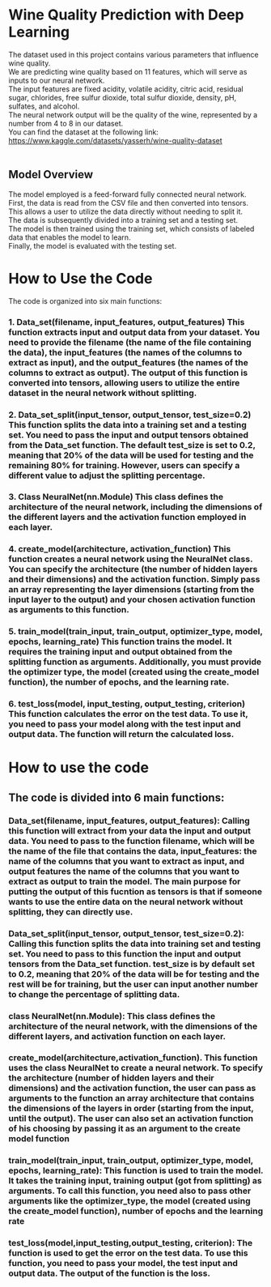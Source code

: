 # Wine Quality Prediction with Deep Learning 
The dataset used in this project contains various parameters that influence wine quality.<br>
We are predicting wine quality based on 11 features, which will serve as inputs to our neural network.<br>
The input features are fixed acidity, volatile acidity, citric acid, residual sugar, chlorides, free sulfur dioxide, total sulfur dioxide, density, pH, sulfates, and alcohol. <br>
The neural network output will be the quality of the wine, represented by a number from 4 to 8 in our dataset. <br>
You can find the dataset at the following link: https://www.kaggle.com/datasets/yasserh/wine-quality-dataset <br>
<br>

## Model Overview
The model employed is a feed-forward fully connected neural network. <br>
First, the data is read from the CSV file and then converted into tensors. This allows a user to utilize the data directly without needing to split it. <br>
The data is subsequently divided into a training set and a testing set. <br>
The model is then trained using the training set, which consists of labeled data that enables the model to learn. <br>
Finally, the model is evaluated with the testing set. <br>



# How to Use the Code 
The code is organized into six main functions: <br>
### 1. Data_set(filename, input_features, output_features) This function extracts input and output data from your dataset. You need to provide the filename (the name of the file containing the data), the input_features (the names of the columns to extract as input), and the output_features (the names of the columns to extract as output). The output of this function is converted into tensors, allowing users to utilize the entire dataset in the neural network without splitting. <br>
### 2. Data_set_split(input_tensor, output_tensor, test_size=0.2) This function splits the data into a training set and a testing set. You need to pass the input and output tensors obtained from the Data_set function. The default test_size is set to 0.2, meaning that 20% of the data will be used for testing and the remaining 80% for training. However, users can specify a different value to adjust the splitting percentage. <br>
### 3. Class NeuralNet(nn.Module) This class defines the architecture of the neural network, including the dimensions of the different layers and the activation function employed in each layer. <br>
### 4. create_model(architecture, activation_function) This function creates a neural network using the NeuralNet class. You can specify the architecture (the number of hidden layers and their dimensions) and the activation function. Simply pass an array representing the layer dimensions (starting from the input layer to the output) and your chosen activation function as arguments to this function. <br>
### 5. train_model(train_input, train_output, optimizer_type, model, epochs, learning_rate) This function trains the model. It requires the training input and output obtained from the splitting function as arguments. Additionally, you must provide the optimizer type, the model (created using the create_model function), the number of epochs, and the learning rate. <br>
### 6. test_loss(model, input_testing, output_testing, criterion) This function calculates the error on the test data. To use it, you need to pass your model along with the test input and output data. The function will return the calculated loss.


# How to use the code
## The code is divided into 6 main functions:
### Data_set(filename, input_features, output_features): Calling this function will extract from your data the input and output data. You need to pass to the function filename, which will be the name of the file that contains the data, input_features: the name of the columns that you want to extract as input, and output features the name of the columns that you want to extract as output to train the model. The main purpose for putting the output of this fucntion as tensors is that if someone wants to use the entire data on the neural network without splitting, they can directly use.

### Data_set_split(input_tensor, output_tensor, test_size=0.2): Calling this function splits the data into training set and testing set. You need to pass to this function the input and output tensors from the Data_set function. test_size is by default set to 0.2, meaning that 20% of the data will be for testing and the rest will be for training, but the user can input another number to change the percentage of splitting data.

### class NeuralNet(nn.Module): This class defines the architecture of the neural network, with the dimensions of the different layers, and activation function on each layer.

### create_model(architecture,activation_function). This function uses the class NeuralNet to create a neural network. To specify the architecture (number of hidden layers and their dimensions) and the activation function, the user can pass as arguments to the function an array architecture that contains the dimensions of the layers in order (starting from the input, until the output). The user can also set an activation function of his choosing by passing it as an argument to the create model function

### train_model(train_input, train_output, optimizer_type, model, epochs, learning_rate): This function is used to train the model. It takes the training input, training output (got from splitting) as arguments. To call this function, you need also to pass other arguments like the optimizer_type, the model (created using the create_model function), number of epochs and the learning rate

### test_loss(model,input_testing,output_testing, criterion): The function is used to get the error on the test data. To use this function, you need to pass your model, the test input and output data. The output of the function is the loss.


